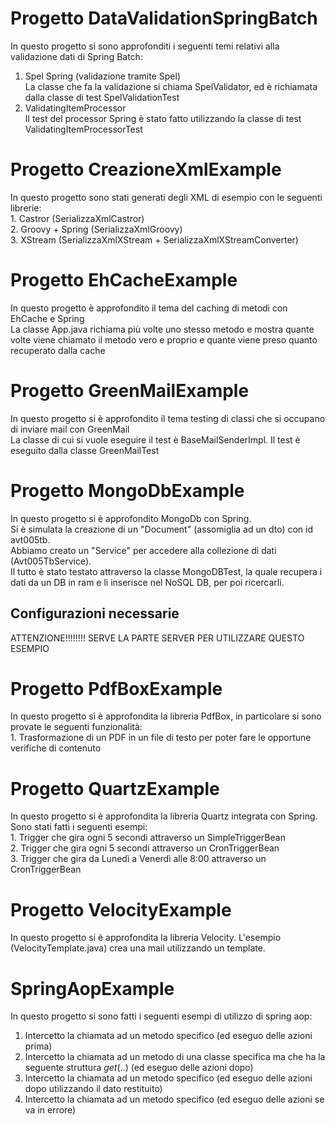 # Progetto DataValidationSpringBatch
In questo progetto si sono approfonditi i seguenti temi relativi alla validazione dati di Spring Batch:<br>
1. Spel Spring (validazione tramite Spel)<br>
	La classe che fa la validazione si chiama SpelValidator, ed è richiamata dalla classe di test SpelValidationTest<br>	 
2.  ValidatingItemProcessor<br>
	Il test del processor Spring è stato fatto utilizzando la classe di test ValidatingItemProcessorTest
	
# Progetto CreazioneXmlExample
In questo progetto sono stati generati degli XML di esempio con le seguenti librerie: <br>
	1. Castror (SerializzaXmlCastror)<br>
	2. Groovy + Spring (SerializzaXmlGroovy)<br>
	3. XStream (SerializzaXmlXStream + SerializzaXmlXStreamConverter)<br>

# Progetto EhCacheExample
In questo progetto è approfondito il tema del caching di metodi con EhCache e Spring <br>
La classe App.java richiama più volte uno stesso metodo e mostra quante volte viene chiamato il metodo vero e proprio
e quante viene preso quanto recuperato dalla cache

# Progetto GreenMailExample
In questo progetto si è approfondito il tema testing di classi che si occupano di inviare mail con GreenMail <br>
La classe di cui si vuole eseguire il test è BaseMailSenderImpl. Il test è eseguito dalla classe GreenMailTest

# Progetto MongoDbExample
In questo progetto si è approfondito MongoDb con Spring.<br>
Si è simulata la creazione di un "Document" (assomiglia ad un dto) con id avt005tb.<br>
Abbiamo creato un "Service" per accedere alla collezione di dati (Avt005TbService).<br>
Il tutto è stato testato attraverso la classe MongoDBTest, la quale recupera i dati da un DB in ram e li inserisce nel NoSQL DB,
per poi ricercarli.<br>

## Configurazioni necessarie
ATTENZIONE!!!!!!!! SERVE LA PARTE SERVER PER UTILIZZARE QUESTO ESEMPIO

# Progetto PdfBoxExample
In questo progetto si è approfondita la libreria PdfBox, in particolare si sono provate le seguenti funzionalità:<br>
	1. Trasformazione di un PDF in un file di testo per poter fare le opportune verifiche di contenuto

# Progetto QuartzExample
In questo progetto si è approfondita la libreria Quartz integrata con Spring.<br>
Sono stati fatti i seguenti esempi:<br>
	1. Trigger che gira ogni 5 secondi attraverso un SimpleTriggerBean<br>
	2. Trigger che gira ogni 5 secondi attraverso un CronTriggerBean<br>
	3. Trigger che gira da Lunedì a Venerdì alle 8:00 attraverso un CronTriggerBean<br>
	
# Progetto VelocityExample
In questo progetto si è approfondita la libreria Velocity. L'esempio (VelocityTemplate.java) crea una mail utilizzando un template.
	
# SpringAopExample
In questo progetto si sono fatti i seguenti esempi di utilizzo di spring aop:<br>
1. Intercetto la chiamata ad un metodo specifico (ed eseguo delle azioni prima)<br>
2. Intercetto la chiamata ad un metodo di una classe specifica ma che ha la seguente struttura *get*(..) (ed eseguo delle azioni dopo)
3. Intercetto la chiamata ad un metodo specifico (ed eseguo delle azioni dopo utilizzando il dato restituito)
4. Intercetto la chiamata ad un metodo specifico (ed eseguo delle azioni se va in errore)
